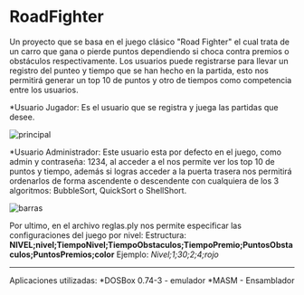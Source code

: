 # RoadFighter
Un proyecto que se basa en el juego clásico "Road Fighter" el cual trata de un carro que gana o pierde puntos dependiendo si choca contra premios o obstáculos respectivamente.
Los usuarios puede registrarse para llevar un registro del punteo y tiempo que se han hecho en la partida, esto nos permitirá generar un top 10 de puntos y otro de tiempos como competencia entre los usuarios.

*Usuario Jugador: Es el usuario que se registra y juega las partidas que desee.

![principal](https://user-images.githubusercontent.com/65095924/125208233-90d2e980-e24e-11eb-82ea-39e3cfb091ad.png)

*Usuario Administrador: Este usuario esta por defecto en el juego, como admin y contraseña: 1234, al acceder a el nos permite ver los top 10 de puntos y tiempo, además si logras acceder a la puerta trasera nos permitirá ordenarlos de forma ascendente o descendente con cualquiera de los 3 algoritmos: BubbleSort, QuickSort o ShellShort. 

![barras](https://user-images.githubusercontent.com/65095924/125208243-a1835f80-e24e-11eb-85ad-a62eeb41dc4e.png)

Por ultimo, en el archivo reglas.ply nos permite especificar las configuraciones del juego por nivel: 
Estructura:
**NIVEL;nivel;TiempoNivel;TiempoObstaculos;TiempoPremio;PuntosObstaculos;PuntosPremios;color**
Ejemplo:
*Nivel;1;30;2;4;rojo*

___
Aplicaciones utilizadas:
*DOSBox 0.74-3 - emulador
*MASM - Ensamblador
